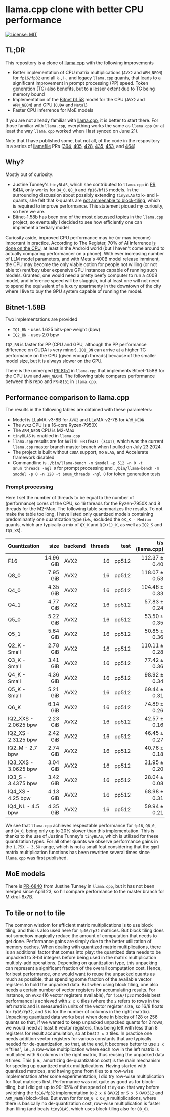 # llama.cpp clone with better CPU performance

[![License: MIT](https://img.shields.io/badge/license-MIT-blue.svg)](https://opensource.org/licenses/MIT)

## TL;DR

This repository is a clone of [llama.cpp](https://github.com/ggerganov/llama.cpp) with the following improvements
* Better implementation of CPU matrix multiplications (`AVX2` and `ARM_NEON`) for `fp16/fp32` and all k-, i-, and legacy `llama.cpp` quants, that leads to a significant improvement in prompt processing (PP) speed. Token generation (TG) also benefits, but to a lesser extent due to TG being memory bound
* Implementation of the [Bitnet b1.58](https://huggingface.co/1bitLLM/bitnet_b1_58-3B) model for the CPU (`AVX2` and `ARM_NEON`) and GPU (`CUDA` and `Metal`)
* Faster CPU inferrence for MoE models

If you are not already familiar with [llama.cpp](https://github.com/ggerganov/llama.cpp), it is better to start there. For those familiar with `llama.cpp`, everything works the same as `llama.cpp` (or at least the way `llama.cpp` worked when I last synced on June 21).

Note that I have published some, but not all, of the code in the respository in a series of [llamafile](https://github.com/Mozilla-Ocho/llamafile) PRs ([394](https://github.com/Mozilla-Ocho/llamafile/pull/394), [405](https://github.com/Mozilla-Ocho/llamafile/pull/405), [428](https://github.com/Mozilla-Ocho/llamafile/pull/428), [435](https://github.com/Mozilla-Ocho/llamafile/pull/435), [453](https://github.com/Mozilla-Ocho/llamafile/pull/453), and [464](https://github.com/Mozilla-Ocho/llamafile/pull/464)) 


## Why?

Mostly out of curiosity:
* Justine Tunney's `tinyBLAS`, which she contributed to `llama.cpp` in [PR 6414](https://github.com/ggerganov/llama.cpp/pull/6414), only works for `Q4_0`, `Q8_0` and `fp16/bf16` models. In the surrounding discussion about possibly extending `tinyBLAS` to k- and i-quants, she felt that k-quants are [not ammenable to block-tiling](https://github.com/ggerganov/llama.cpp/pull/6840#issuecomment-2072995387), which is required to improve performance. This statement piqued my curiosity, so here we are.
* Bitnet-1.58b has been one of the [most discussed topics](https://github.com/ggerganov/llama.cpp/issues/5761#issuecomment-2198380366) in the `llama.cpp` project, so eventually I decided to see how efficiently one can implement a tertiary model

Curiosity aside, improved CPU performance may be (or may become) important in practice. According to The Register, 70% of AI inferrence [is done on the CPU](https://www.theregister.com/2024/05/30/arm_cortex_x925_ai_cores/?td=rt-3a), at least in the Android world (but I haven't come around to actually comparing performancer on a phone). With ever increasing number of LLM model parameters, and with Meta's 400B model release imminent, the CPU may become the only viable option for people not willing (or not able to) rent/buy uber expensive GPU instances capable of running such models. Granted, one would need a pretty beefy computer to run a 400B model, and inference speed will be sluggish, but at least one will not need to spend the equivalent of a luxury apartmenty in the downtown of the city where I live to buy the GPU system capable of running the model.

## Bitnet-1.58B

Two implementations are provided
* `IQ1_BN` - uses 1.625 bits-per-weight (bpw)
* `IQ2_BN` - uses 2.0 bpw

`IQ2_BN` is faster for PP (CPU and GPU, although the PP performance difference on CUDA is very minor). `IQ1_BN` can arrive at a higher TG performance on the CPU (given enough threads) because of the smaller model size, but it is always slower on the GPU.

There is the unmerged [PR 8151](https://github.com/ggerganov/llama.cpp/pull/8151) in `llama.cpp` that implements Bitnet-1.58B for the CPU (`AVX` and `ARM_NEON`). The following table compares performance between this repo and `PR-8151` in `llama.cpp`.

## Performance comparison to llama.cpp

The results in the following tables are obtained with these parameters:
* Model is LLaMA-v3-8B for `AVX2` and LLaMA-v2-7B for `ARM_NEON`
* The `AVX2` CPU is a 16-core Ryzen-7950X
* The `ARM_NEON` CPU is M2-Max
* `tinyBLAS` is enabled in `llama.cpp`
* `llama.cpp` results are for `build: 081fe431 (3441)`, which was the current `llama.cpp` master branch master branch when I pulled on July 23 2024.
* The project is built without `CUDA` support, no `BLAS`, and Accelerate framework disabled
* Commandline is `./bin/llama-bench -m $model -p 512 -n 0 -t $num_threads -ngl 0` for prompt processing and `./bin/llama-bench -m $model -p 0 -n 128 -t $num_threads -ngl 0` for token generation tests 

### Prompt processing

Here I set the number of threads to be equal to the number of (performance) cores of the CPU, so 16 threads for the Ryzen-7950X and 8 threads for the M2-Max. The following table summarizes the results. To not make the table too long, I have listed only quantized models containing predominantly one quantization type (i.e., excluded the `QX_K - Medium` quants, which are typically a mix of `QX_K` and `Q(X+1)_K`, as well as `IQ2_S` and `IQ3_XS`).  

| Quantization          |       size | backend    | threads |          test | t/s (llama.cpp)  | t/s (iqk_mul_mat)| Speedup |
| --------------------- | ---------: | ---------- | ------: | ------------: | ---------------: | ---------------: | ------: |
| F16                   |  14.96 GiB | AVX2       |      16 |         pp512 |    112.37 ± 0.40 |    131.27 ± 0.38 |  1.168  |
| Q8_0                  |   7.95 GiB | AVX2       |      16 |         pp512 |    118.07 ± 0.53 |    134.00 ± 0.47 |  1.135  |
| Q4_0                  |   4.35 GiB | AVX2       |      16 |         pp512 |    104.46 ± 0.33 |    130.20 ± 0.29 |  1.246  |
| Q4_1                  |   4.77 GiB | AVX2       |      16 |         pp512 |     57.83 ± 0.24 |    160.69 ± 0.49 |  2.779  |
| Q5_0                  |   5.22 GiB | AVX2       |      16 |         pp512 |     53.50 ± 0.35 |    122.62 ± 0.48 |  2.292  |
| Q5_1                  |   5.64 GiB | AVX2       |      16 |         pp512 |     50.85 ± 0.36 |    147.15 ± 0.47 |  2.894  |
| Q2_K - Small          |   2.78 GiB | AVX2       |      16 |         pp512 |    110.11 ± 0.28 |    192.47 ± 1.35 |  1.748  |
| Q3_K - Small          |   3.41 GiB | AVX2       |      16 |         pp512 |     77.42 ± 0.36 |    181.64 ± 0.44 |  2.346  |
| Q4_K - Small          |   4.36 GiB | AVX2       |      16 |         pp512 |     98.92 ± 0.34 |    185.35 ± 0.39 |  1.874  |
| Q5_K - Small          |   5.21 GiB | AVX2       |      16 |         pp512 |     69.44 ± 0.31 |    179.62 ± 0.69 |  2.587  |
| Q6_K                  |   6.14 GiB | AVX2       |      16 |         pp512 |     74.89 ± 0.26 |    181.86 ± 0.55 |  2.428  |
| IQ2_XXS - 2.0625 bpw  |   2.23 GiB | AVX2       |      16 |         pp512 |     42.57 ± 0.16 |    126.63 ± 0.55 |  2.975  |
| IQ2_XS - 2.3125 bpw   |   2.42 GiB | AVX2       |      16 |         pp512 |     46.45 ± 0.27 |    125.46 ± 0.43 |  2.701  |
| IQ2_M - 2.7 bpw       |   2.74 GiB | AVX2       |      16 |         pp512 |     40.76 ± 0.18 |    113.07 ± 0.48 |  2.774  |
| IQ3_XXS - 3.0625 bpw  |   3.04 GiB | AVX2       |      16 |         pp512 |     31.95 ± 0.20 |    109.86 ± 0.45 |  3.438  |
| IQ3_S - 3.4375 bpw    |   3.42 GiB | AVX2       |      16 |         pp512 |     28.04 ± 0.08 |     96.28 ± 0.45 |  3.434  |
| IQ4_XS - 4.25 bpw     |   4.13 GiB | AVX2       |      16 |         pp512 |     68.98 ± 0.31 |    180.34 ± 0.55 |  2.614  |
| IQ4_NL - 4.5 bpw      |   4.35 GiB | AVX2       |      16 |         pp512 |     59.94 ± 0.21 |    129.06 ± 0.43 |  2.153  |

We see that `llama.cpp` achieves respectable performance for `fp16`, `Q8_0`, and `Q4_0`, being only up to 20% slower than this implementation. This is thanks to the use of Justine Tunney's `tinyBLAS`, which is utilized for these quantization types. For all other quants we observe performance gains in the `1.75X - 3.5X` range, which is not a small feat considering that the `ggml` matrix multiplication functions has been rewritten several times since `llama.cpp` was first published. 

## MoE models

There is [PR-6840](https://github.com/ggerganov/llama.cpp/pull/6840) from Justine Tunney in `llama.cpp`, but it has not been merged since April 23, so I'll compare performance to the master branch for Mixtral-8x7B. 

## To tile or not to tile

The common wisdom for efficient matrix multiplications is to use block tiling, and this is also used here for `fp16/fp32` matrices. But block tiling does not somehow magically reduce the amount of computation that needs to get done. Performance gains are simply due to the better utilization of memory caches. When dealing with quantized matrix multiplications, there is an additional factor that comes into play: the quantized data needs to be unpacked to 8-bit integers before being used in the matrix multiplication multiply-add operations. Depending on quantization type, this unpacking can represent a significant fraction of the overall computation cost. Hence, for best performance, one would want to reuse the unpacked quants as much as possible, thus spending some fraction of the available vector registers to hold the unpacked data. But when using block tiling, one also needs a certain number of vector registers for accumulating results. For instance, on `AVX2` (16 vector registers available), for `fp16/fp32` models best performance is achieved with `2 x 6` tiles (where the `2` refers to rows in the left matrix and is measured in units of the vector register size, so 16/8 floats for `fp16/fp32`, and `6` is for the number of columns in the right matrtix). Unpacking quantized data works best when done in blocks of 128 or 256 quants so that, if we wanted to keep unpacked unpacked quants for 2 rows, we would need at least 8 vector registers, thus being left with less than 8 registers for result accumulation, so at best `2 x 3` tiles. In practice one needs addition vector registers for various constants that are typically needed for de-quantization, so that, at the end, it becomes better to use `1 x N` "tiles", i.e., a row-wise multiplication where each row in the left matrix is multiplied with `N` columns in the right matrix, thus reusing the unpacked data `N` times. This (i.e., amortizing de-quantization cost) is the main mechanism for speding up quantized matrix multiplications. Having started with quantized matrices, and having gone from tiles to a row-wise implementation after some experimentation, I did try row-wise multiplication for float matrices first. Performance was not quite as good as for block-tiling, but I did get up to 90-95% of the speed of `tinyBLAS` that way before switching the `fp16/fp32` implementation to `2 x 6` (`AVX2`) or `5 x 5` (`AVX512` and `ARM_NEON`) block-tiles. But even for for `Q8_0 x Q8_0` multiplications, where there is basically no de-quantization cost, row-wise multiplication is faster than tiling (and beats `tinyBLAS`, which uses block-tiling also for `Q8_0`).          

